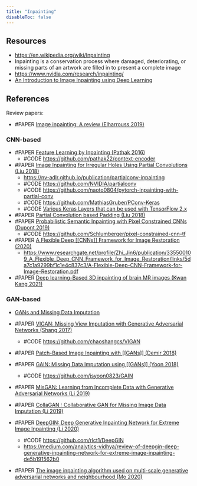 ```yaml
---
title: "Inpainting"
disableToc: false 
---
```


## Resources
- https://en.wikipedia.org/wiki/Inpainting
- Inpainting is a conservation process where damaged, deteriorating, or missing parts of an artwork are filled in to present a complete image
- https://www.nvidia.com/research/inpainting/
- [An Introduction to Image Inpainting using Deep Learning](https://wandb.ai/ayush-thakur/image-impainting/reports/An-Introduction-to-Image-Inpainting-using-Deep-Learning--Vmlldzo3NDU0Nw)


## References
Review papers:
- #PAPER [Image inpainting: A review (Elharrouss 2019)](https://arxiv.org/abs/1909.06399)

### CNN-based
- #PAPER [Feature Learning by Inpainting (Pathak 2016)](https://arxiv.org/abs/1604.07379v1)
	- #CODE https://github.com/pathak22/context-encoder
- #PAPER [Image Inpainting for Irregular Holes Using Partial Convolutions (Liu 2018)](https://arxiv.org/abs/1804.07723)
	- https://nv-adlr.github.io/publication/partialconv-inpainting
	- #CODE https://github.com/NVIDIA/partialconv
	- #CODE https://github.com/naoto0804/pytorch-inpainting-with-partial-conv
	- #CODE https://github.com/MathiasGruber/PConv-Keras
	- #CODE [Various Keras Layers that can be used with TensorFlow 2.x](https://github.com/mvoelk/keras_layers)
- #PAPER [Partial Convolution based Padding (Liu 2018)](https://arxiv.org/pdf/1811.11718)
- #PAPER [Probabilistic Semantic Inpainting with Pixel Constrained CNNs (Dupont 2019)](https://arxiv.org/abs/1810.03728)
	- #CODE https://github.com/Schlumberger/pixel-constrained-cnn-tf
- #PAPER [A Flexible Deep [[CNNs]] Framework for Image Restoration (2020)](https://ieeexplore.ieee.org/document/8820082)
	- https://www.researchgate.net/profile/Zhi_Jin6/publication/335500109_A_Flexible_Deep_CNN_Framework_for_Image_Restoration/links/5da7c1a9299bf1c1e4c837c3/A-Flexible-Deep-CNN-Framework-for-Image-Restoration.pdf
- #PAPER [Deep learning-Based 3D inpainting of brain MR images (Kwan Kang 2021)](https://www.nature.com/articles/s41598-020-80930-w )


### GAN-based
- [GANs and Missing Data Imputation](https://towardsdatascience.com/gans-and-missing-data-imputation-815a0cbc4ece)

- #PAPER [VIGAN: Missing View Imputation with Generative Adversarial Networks (Shang 2017)](https://arxiv.org/abs/1708.06724)
	- #CODE https://github.com/chaoshangcs/VIGAN
- #PAPER [Patch-Based Image Inpainting with [[GANs]] (Demir 2018)](https://arxiv.org/abs/1803.07422)
- #PAPER [GAIN: Missing Data Imputation using [[GANs]] (Yoon 2018)](https://arxiv.org/abs/1806.02920)
	- #CODE https://github.com/jsyoon0823/GAIN
- #PAPER [MisGAN: Learning from Incomplete Data with Generative Adversarial Networks (Li 2019)](https://arxiv.org/abs/1902.09599)
- #PAPER [CollaGAN : Collaborative GAN for Missing Image Data Imputation (Li 2019)](https://arxiv.org/abs/1901.09764)
- #PAPER [DeepGIN: Deep Generative Inpainting Network for Extreme Image Inpainting (Li 2020)](https://arxiv.org/abs/2008.07173)
	- #CODE https://github.com/rlct1/DeepGIN
	- https://medium.com/analytics-vidhya/review-of-deepgin-deep-generative-inpainting-network-for-extreme-image-inpainting-de5b191562b0
- #PAPER [The image inpainting algorithm used on multi-scale generative adversarial networks and neighbourhood (Mo 2020)](https://www.tandfonline.com/doi/full/10.1080/00051144.2020.1821535)
